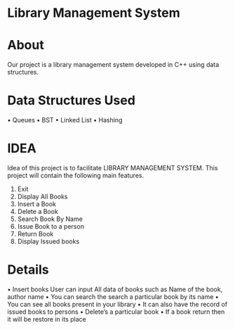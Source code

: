 # Library Management System
# About
Our project is a library management system developed in C++ using data structures.

# Data Structures Used
• Queues • BST • Linked List • Hashing

# IDEA 
Idea of this project is to facilitate LIBRARY MANAGEMENT
SYSTEM. This project will contain the following main features.
1. Exit
2. Display All Books
3. Insert a Book
4. Delete a Book
5. Search Book By Name
6. Issue Book to a person
7. Return Book
8. Display Issued books

# Details
• Insert books
User can input All data of books such as Name of the book,
author name
• You can search the search a particular book by its name
• You can see all books present in your library
• It can also have the record of issued books to persons
• Delete’s a particular book
• If a book return then it will be restore in its place
